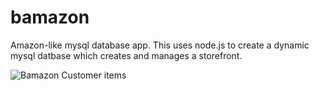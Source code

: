 # bamazon
Amazon-like mysql database app. This uses node.js to create a dynamic mysql datbase which creates and manages a storefront.

![Bamazon Customer items](..\images\bamazonCustomercommandscreen.png)

